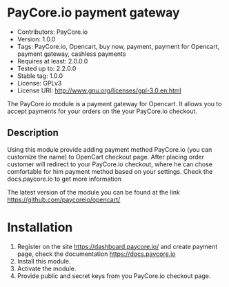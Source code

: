# PayCore.io payment gateway #
- Contributors: PayCore.io
- Version: 1.0.0
- Tags: PayCore.io, Opencart, buy now, payment, payment for Opencart, payment gateway, cashless payments
- Requires at least: 2.0.0.0
- Tested up to: 2.2.0.0
- Stable tag: 1.0.0
- License: GPLv3
- License URI: http://www.gnu.org/licenses/gpl-3.0.en.html

The PayCore.io module is a payment gateway for Opencart. It allows you to accept payments for your orders on the your PayCore.io checkout.

## Description ##
Using this module provide adding payment method PayCore.io (you can customize the name) to OpenCart checkout page. After placing order customer will redirect to your PayCore.io checkout, where he can chose comfortable for him payment method based on your settings. Check the docs.paycore.io to get more information

The latest version of the module you can be found at the link https://github.com/paycoreio/opencart/

# Installation #
1. Register on the site https://dashboard.paycore.io/ and create payment page, check the documentation https://docs.paycore.io
2. Install this module.
3. Activate the module.
4. Provide public and secret keys from you PayCore.io checkout page.

